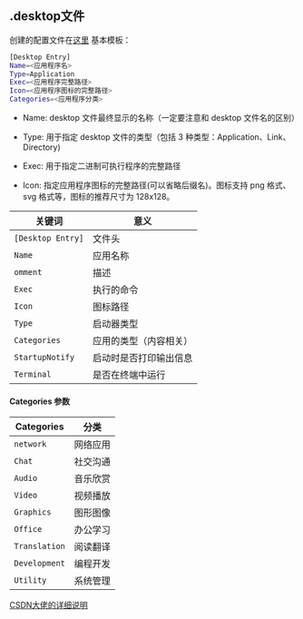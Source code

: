 
## .desktop文件

创建的配置文件在[这里](/tips/marktext.desktop)
基本模板：

```bash
[Desktop Entry]
Name=<应用程序名>
Type=Application
Exec=<应用程序完整路径>
Icon=<应用程序图标的完整路径>
Categories=<应用程序分类>
```

- Name: desktop 文件最终显示的名称（一定要注意和 desktop 文件名的区别）

- Type: 用于指定 desktop 文件的类型（包括 3 种类型：Application、Link、Directory)

- Exec: 用于指定二进制可执行程序的完整路径

- Icon: 指定应用程序图标的完整路径(可以省略后缀名)。图标支持 png 格式、svg 格式等，图标的推荐尺寸为 128x128。

|关键词|意义|
| --- | --- |
|`[Desktop Entry]`|文件头|
|`Name`|应用名称|
|`omment`|描述|
|`Exec`|执行的命令|
|`Icon`|图标路径|
|`Type`|启动器类型|
|`Categories`|应用的类型（内容相关）|
|`StartupNotify`|启动时是否打印输出信息|
|`Terminal`|是否在终端中运行|

#### Categories 参数

|Categories|分类|
| --- | --- |
|`network`|网络应用|
|`Chat`|社交沟通|
|`Audio`|音乐欣赏|
|`Video`|视频播放|
|`Graphics`|图形图像|
|`Office`|办公学习|
|`Translation`|阅读翻译|
|`Development`|编程开发|
|`Utility`|系统管理|

[CSDN大佬的详细说明](https://blog.csdn.net/yanchenyu365/article/details/121852376)

